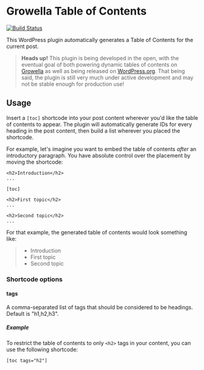 # Growella Table of Contents

[![Build Status](https://travis-ci.org/Growella/table-of-contents.svg?branch=master)](https://travis-ci.org/Growella/table-of-contents)

This WordPress plugin automatically generates a Table of Contents for the current post.

> **Heads up!** This plugin is being developed in the open, with the eventual goal of both powering dynamic tables of contents on [Growella](https://growella.com) as well as being released on [WordPress.org](https://wordpress.org/plugins). That being said, the plugin is still very much under active development and may not be stable enough for production use!


## Usage

Insert a `[toc]` shortcode into your post content wherever you'd like the table of contents to appear. The plugin will automatically generate IDs for every heading in the post content, then build a list wherever you placed the shortcode.

For example, let's imagine you want to embed the table of contents _after_ an introductory paragraph. You have absolute control over the placement by moving the shortcode:

```
<h2>Introduction</h2>
...

[toc]

<h2>First topic</h2>
...

<h2>Second topic</h2>
...
```

For that example, the generated table of contents would look something like:

> * Introduction
> * First topic
> * Second topic

### Shortcode options

#### tags

A comma-separated list of tags that should be considered to be headings. Default is "h1,h2,h3".

##### Example

To restrict the table of contents to only `<h2>` tags in your content, you can use the following shortcode:

```
[toc tags="h2"]
```